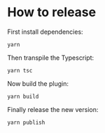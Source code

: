 # How to release

First install dependencies:
```shell
yarn
```

Then transpile the Typescript:
```shell
yarn tsc
```

Now build the plugin:
```shell
yarn build
```

Finally release the new version:
```shell
yarn publish
```
